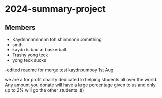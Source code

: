 # 2024-summary-project

## Members

- Kaydnnnnnnnnnn toh shinnnnnn something
- smth
- kaydn is bad at basketball
- Trashy yong teck
- yong teck sucks

-edited readme for merge test kaydnbumboy 1st Aug


<Description of your project>
we are a for profit chairty dedicated to helping students all over the world. Any amount you donate will have a large percentage given to us and only up to 2% will go the other students :)))

